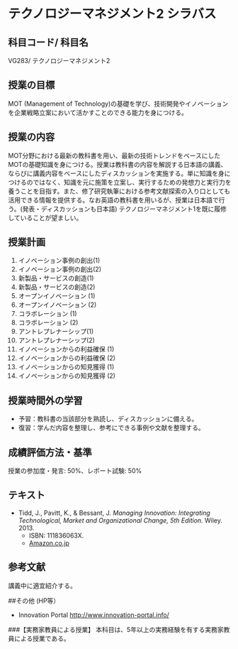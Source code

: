 # テクノロジーマネジメント2 シラバス

## 科目コード/ 科目名
VG283/ テクノロジーマネジメント2

## 授業の目標
MOT (Management of Technology)の基礎を学び、技術開発やイノベーションを企業戦略立案において活かすことのできる能力を身につける。

## 授業の内容
MOT分野における最新の教科書を用い、最新の技術トレンドをベースにしたMOTの基礎知識を身につける。授業は教科書の内容を解説する日本語の講義、ならびに講義内容をベースにしたディスカッションを実施する。単に知識を身につけるのではなく、知識を元に施策を立案し、実行するための発想力と実行力を養うことを目指す。また、修了研究執筆における参考文献探索の入り口としても活用できる情報を提供する。なお英語の教科書を用いるが、授業は日本語で行う。(発表・ディスカッションも日本語) テクノロジーマネジメント1を既に履修していることが望ましい。

## 授業計画
1. イノベーション事例の創出(1)
2. イノベーション事例の創出(2)
3. 新製品・サービスの創造(1)
4. 新製品・サービスの創造(2)
5. オープンイノベーション (1)
6. オープンイノベーション (2)
7. コラボレーション (1)
8. コラボレーション (2)
9. アントレプレナーシップ(1)
10. アントレプレナーシップ(2)
11. イノベーションからの利益確保 (1)
12. イノベーションからの利益確保 (2)
13. イノベーションからの知見獲得 (1)
14. イノベーションからの知見獲得 (2)

## 授業時間外の学習
- 予習：教科書の当該部分を熟読し、ディスカッションに備える。
- 復習：学んだ内容を整理し、参考にできる事例や文献を整理する。

## 成績評価方法・基準
授業の参加度・発言: 50%、レポート試験: 50%

## テキスト
- Tidd, J., Pavitt, K., & Bessant, J.  _Managing Innovation: Integrating Technological, Market and Organizational Change, 5th Edition._ Wiley. 2013. 
  - ISBN: 111836063X.
  - [Amazon.co.jp](http://www.amazon.co.jp/dp/111836063X/)

## 参考文献
講義中に適宜紹介する。

##その他 (HP等）
- Innovation Portal http://www.innovation-portal.info/

###【実務家教員による授業】
本科目は、5年以上の実務経験を有する実務家教員による授業である。

